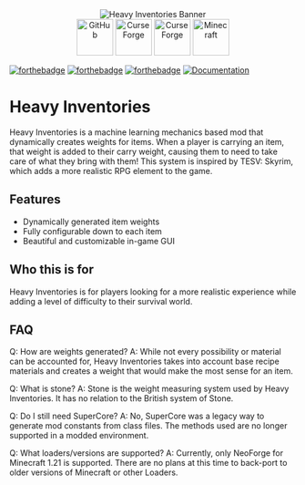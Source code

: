 <center>
<img src="../Documentation/Heavy%20Inventories%20Documentation/src/img/HEAVY.png" alt="Heavy Inventories Banner">
</center>

<center>
<a href="https://github.com/SuperScary/Heavy-Inventories" target="_blank"><img src="https://raw.githubusercontent.com/SuperScary/Heavy-Inventories/main/src/resources/assets/img/github_honeycomb_icon.png" alt="GitHub" width="64"/></a>
<a href="https://www.curseforge.com/minecraft/mc-mods/heavy-inventories" target="_blank"><img src="https://raw.githubusercontent.com/SuperScary/Heavy-Inventories/main/src/resources/assets/img/curseforge_honeycomb_icon_color.png" alt="CurseForge" width="64"/></a>
<a href="https://modrinth.com/project/heavy-inventories" target="_blank"><img src="https://raw.githubusercontent.com/SuperScary/Heavy-Inventories/main/src/resources/assets/img/modrinth_honeycomb_icon.png" alt="CurseForge" width="64"/></a>
<a href="https://www.minecraft.net/en-us/article/minecraft-java-edition-1-21" target="_blank"><img src="https://raw.githubusercontent.com/SuperScary/Heavy-Inventories/main/src/resources/assets/img/minecraft_honeycomb_icon.png" alt="Minecraft" width="64"/></a>
</center>

[![forthebadge](https://forthebadge.com/images/badges/made-with-java.svg)](https://forthebadge.com)
[![forthebadge](https://forthebadge.com/images/badges/built-with-love.svg)](https://forthebadge.com)
[![forthebadge](https://forthebadge.com/images/badges/license-mit.svg)](https://forthebadge.com)
[![Documentation](https://raw.githubusercontent.com/SuperScary/Heavy-Inventories/main/src/resources/assets/img/looking-for-documentation.svg)](https://superscary.github.io/Heavy-Inventories-Documentation/)

# Heavy Inventories
Heavy Inventories is a machine learning mechanics based mod that dynamically creates weights for items. When a player is carrying
an item, that weight is added to their carry weight, causing them to need to take care of what they bring with them! This 
system is inspired by TESV: Skyrim, which adds a more realistic RPG element to the game.

## Features
- Dynamically generated item weights
- Fully configurable down to each item
- Beautiful and customizable in-game GUI

## Who this is for
Heavy Inventories is for players looking for a more realistic experience while adding a level of difficulty to their 
survival world. 

## FAQ
Q: How are weights generated?
A: While not every possibility or material can be accounted for, Heavy Inventories takes into account base recipe materials
and creates a weight that would make the most sense for an item.

Q: What is stone?
A: Stone is the weight measuring system used by Heavy Inventories. It has no relation to the British system of Stone.

Q: Do I still need SuperCore?
A: No, SuperCore was a legacy way to generate mod constants from class files. The methods used are no longer supported in 
a modded environment.

Q: What loaders/versions are supported? 
A: Currently, only NeoForge for Minecraft 1.21 is supported. There are no plans at this time to back-port to older versions
of Minecraft or other Loaders.

